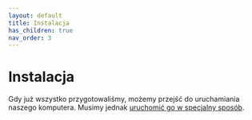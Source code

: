 ```yaml
---
layout: default
title: Instalacja
has_children: true
nav_order: 3
---
```


# Instalacja

Gdy już wszystko przygotowaliśmy, możemy przejść do uruchamiania naszego komputera. Musimy jednak [uruchomić go w specjalny sposób](bios).